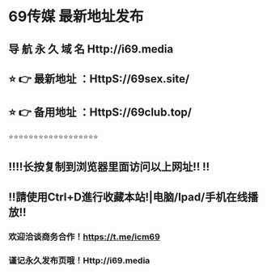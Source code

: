 # 69传媒 最新地址发布 
## 导 航 永 久 域 名  Http://i69.media
## ⭐️ 👉 最新地址 ：HttpS://69sex.site/
## ⭐️ 👉 备用地址 ：HttpS://69club.top/
⭐️⭐️⭐️⭐️⭐️⭐️⭐️⭐️⭐️⭐️⭐️⭐️⭐️⭐️⭐️⭐️⭐️⭐️
## ‼️‼️长按复制到浏览器里面访问以上网址‼️  ‼️
## ‼️請使用Ctrl+D進行收藏本站!|电脑/Ipad/手机在线播放‼️
### 欢迎洽谈商务合作！https://t.me/icm69
### 谨记永久发布页哦！Http://i69.media
